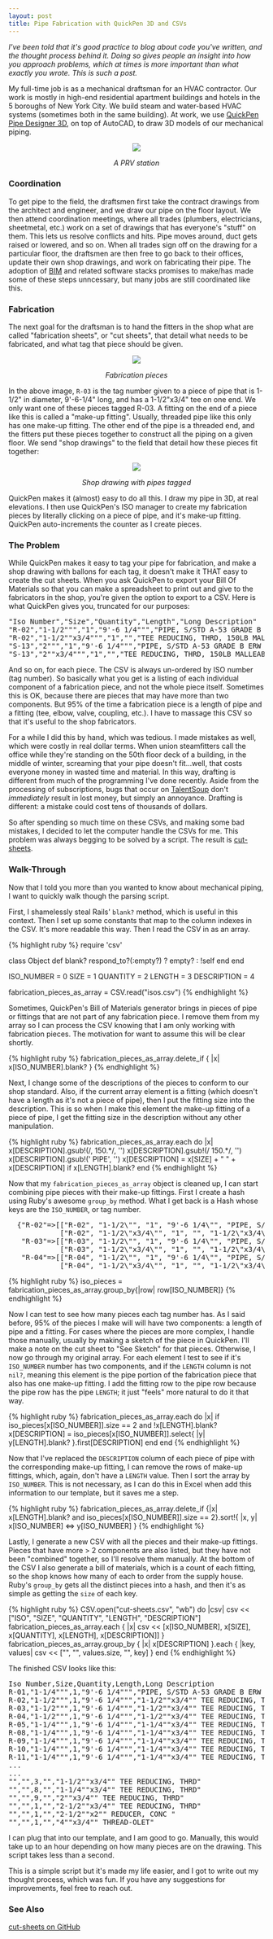 ```yaml
---
layout: post
title: Pipe Fabrication with QuickPen 3D and CSVs
---
```

<p><i>I've been told that it's good practice to blog about code you've written, and the thought process behind it.  Doing so gives people an insight into how you approach problems, which at times is more important than what exactly you wrote.  This is such a post.</i></p>

<p>My full-time job is as a mechanical draftsman for an HVAC contractor.  Our work is mostly in high-end residential apartment buildings and hotels in the 5 boroughs of New York City.  We build steam and water-based HVAC systems (sometimes both in the same building).  At work, we use <a href="http://www.quickpen.com/index.php/Products/PipeDesigner-3D-Overview.html">QuickPen Pipe Designer 3D</a>, on top of AutoCAD, to draw 3D models of our mechanical piping.</p>

<center><div><img src="/assets/images/prv.png" class="img-polaroid"/><p><i>A PRV station</i></p></div></center>

<h3>Coordination</h3>
<p>To get pipe to the field, the draftsmen first take the contract drawings from the architect and engineer, and we draw our pipe on the floor layout.  We then attend coordination meetings, where all trades (plumbers, electricians, sheetmetal, etc.) work on a set of drawings that has everyone's "stuff" on them.  This lets us resolve conflicts and hits.  Pipe moves around, duct gets raised or lowered, and so on.  When all trades sign off on the drawing for a particular floor, the draftsmen are then free to go back to their offices, update their own shop drawings, and work on fabricating their pipe.  The adoption of <a href="http://usa.autodesk.com/building-information-modeling/">BIM</a> and related software stacks promises to make/has made some of these steps unncessary, but many jobs are still coordinated like this.</p>

<h3>Fabrication</h3>
<p>The next goal for the draftsman is to hand the fitters in the shop what are called "fabrication sheets", or "cut sheets", that detail what needs to be fabricated, and what tag that piece should be given.</p>

<center><div><img src="/assets/images/cut-sheets.png" class="img-polaroid"/><p><i>Fabrication pieces</i></p></center>

<p>In the above image, <code>R-03</code> is the tag number given to a piece of pipe that is 1-1/2" in diameter, 9'-6-1/4" long, and has a 1-1/2"x3/4" tee on one end.  We only want one of these pieces tagged R-03.  A fitting on the end of a piece like this is called a "make-up fitting". Usually, threaded pipe like this only has one make-up fitting. The other end of the pipe is a threaded end, and the fitters put these pieces together to construct all the piping on a given floor. We send "shop drawings" to the field that detail how these pieces fit together:</p>

<center><div><img src="/assets/images/balloon-dwg.png" class="img-polaroid"/><p><i>Shop drawing with pipes tagged</i></p></center>

<p>QuickPen makes it (almost) easy to do all this.  I draw my pipe in 3D, at real elevations. I then use QuickPen's ISO manager to create my fabrication pieces by literally clicking on a piece of pipe, and it's make-up fitting.  QuickPen auto-increments the counter as I create pieces.</p>

<h3>The Problem</h3>
<p>While QuickPen makes it easy to tag your pipe for fabrication, and make a shop drawing with ballons for each tag, it doesn't make it THAT easy to create the cut sheets.  When you ask QuickPen to export your Bill Of Materials so that you can make a spreadsheet to print out and give to the fabricators in the shop, you're given the option to export to a CSV.  Here is what QuickPen gives you, truncated for our purposes:</p>

<pre>
"Iso Number","Size","Quantity","Length","Long Description"
"R-02","1-1/2""","1","9'-6 1/4""","PIPE, S/STD A-53 GRADE B ERW T.B.E."
"R-02","1-1/2""x3/4""","1","","TEE REDUCING, THRD, 150LB MALLEABLE IRON"
"S-13","2""","1","9'-6 1/4""","PIPE, S/STD A-53 GRADE B ERW T.B.E."
"S-13","2""x3/4""","1","","TEE REDUCING, THRD, 150LB MALLEABLE IRON"
</pre>

<p>And so on, for each piece.  The CSV is always un-ordered by ISO number (tag number). So basically what you get is a listing of each individual component of a fabrication piece, and not the whole piece itself.  Sometimes this is OK, because there are pieces that may have more than two components.  But 95% of the time a fabrication piece is a length of pipe and a fitting (tee, elbow, valve, coupling, etc.).  I have to massage this CSV so that it's useful to the shop fabricators.</p>

<p>For a while I did this by hand, which was tedious.  I made mistakes as well, which were costly in real dollar terms.  When union steamfitters call the office while they're standing on the 50th floor deck of a building, in the middle of winter, screaming that your pipe doesn't fit...well, that costs everyone money in wasted time and material.  In this way, drafting is different from much of the programming I've done recently.  Aside from the processing of subscriptions, bugs that occur on <a href="https://talentsoup.com">TalentSoup</a> don't <i>immediately</i> result in lost money, but simply an annoyance.  Drafting is different: a mistake could cost tens of thousands of dollars.</p>

<p>So after spending so much time on these CSVs, and making some bad mistakes, I decided to let the computer handle the CSVs for me.  This problem was always begging to be solved by a script.  The result is <a href="http://github.com/cut-sheets">cut-sheets</a>.</p>

<h3>Walk-Through</h3>
<p>Now that I told you more than you wanted to know about mechanical piping, I want to quickly walk though the parsing script.</p>

<p>First, I shamelessly steal Rails' <code>blank?</code> method, which is useful in this context.  Then I set up some constants that map to the column indexes in the CSV.  It's more readable this way. Then I read the CSV in as an array.</p>

<p>
{% highlight ruby %}
require 'csv'

class Object
  def blank?
    respond_to?(:empty?) ? empty? : !self
  end
end

ISO_NUMBER  = 0
SIZE        = 1
QUANTITY    = 2
LENGTH      = 3
DESCRIPTION = 4

fabrication_pieces_as_array = CSV.read("isos.csv")
{% endhighlight %}
</p>

<p>Sometimes, QuickPen's Bill of Materials generator brings in pieces of pipe or fittings that are not part of any fabrication piece.  I remove them from my array so I can process the CSV knowing that I am only working with fabrication pieces. The motivation for want to assume this will be clear shortly.</p>

<p>
{% highlight ruby %}
fabrication_pieces_as_array.delete_if { |x| x[ISO_NUMBER].blank? }
{% endhighlight %}
</p>

<p>Next, I change some of the descriptions of the pieces to conform to our shop standard.  Also, if the current array element is a fitting (which doesn't have a length as it's not a piece of pipe), then I put the fitting size into the description.  This is so when I make this element the make-up fitting of a piece of pipe, I get the fitting size in the description without any other manipulation.</p>

<p>
{% highlight ruby %}
fabrication_pieces_as_array.each do |x|
  x[DESCRIPTION].gsub!(/, 150.*/, '')
  x[DESCRIPTION].gsub!(/ 150.*/, '')
  x[DESCRIPTION].gsub!(' PIPE', '')
  x[DESCRIPTION] = x[SIZE] + " " + x[DESCRIPTION] if x[LENGTH].blank?
end
{% endhighlight %}
</p>

<p>Now that my <code>fabrication_pieces_as_array</code> object is cleaned up, I can start combining pipe pieces with their make-up fittings.  First I create a hash using Ruby's awesome <code>group_by</code> method.  What I get back is a Hash whose keys are the <code>ISO_NUMBER</code>, or tag number.

<p>
<pre>
  {"R-02"=>[["R-02", "1-1/2\"", "1", "9'-6 1/4\"", "PIPE, S/STD A-53 GRADE B ERW T.B.E."],
            ["R-02", "1-1/2\"x3/4\"", "1", "", "1-1/2\"x3/4\" TEE REDUCING, THRD"]],
   "R-03"=>[["R-03", "1-1/2\"", "1", "9'-6 1/4\"", "PIPE, S/STD A-53 GRADE B ERW T.B.E."],
            ["R-03", "1-1/2\"x3/4\"", "1", "", "1-1/2\"x3/4\" TEE REDUCING, THRD"]],
   "R-04"=>[["R-04", "1-1/2\"", "1", "9'-6 1/4\"", "PIPE, S/STD A-53 GRADE B ERW T.B.E."],
            ["R-04", "1-1/2\"x3/4\"", "1", "", "1-1/2\"x3/4\" TEE REDUCING, THRD"]]}
</pre>
</p>

<p>
{% highlight ruby %}
iso_pieces = fabrication_pieces_as_array.group_by{|row| row[ISO_NUMBER]}
{% endhighlight %}
<p>

<p>Now I can test to see how many pieces each tag number has.  As I said before, 95% of the pieces I make will will have two components: a length of pipe and a fitting.  For cases where the pieces are more complex, I handle those manually, usually by making a sketch of the piece in QuickPen.  I'll make a note on the cut sheet to "See Sketch" for that pieces.  Otherwise, I now go through my original array.  For each element I test to see if it's <code>ISO_NUMBER</code> number has two components, and if the <code>LENGTH</code> column is not <code>nil?</code>, meaning this element is the pipe portion of the fabrication piece that also has one make-up fitting.  I add the fitting row to the pipe row because the pipe row has the pipe <code>LENGTH</code>; it just "feels" more natural to do it that way.</p>

<p>
{% highlight ruby %}
fabrication_pieces_as_array.each do |x|
  if iso_pieces[x[ISO_NUMBER]].size == 2 and !x[LENGTH].blank?
    x[DESCRIPTION] = iso_pieces[x[ISO_NUMBER]].select{ |y| y[LENGTH].blank? }.first[DESCRIPTION]
  end
end
{% endhighlight %}
</p>

<p>Now that I've replaced the <code>DESCRIPTION</code> column of each piece of pipe with the corresponding make-up fitting, I can remove the rows of make-up fittings, which, again, don't have a <code>LENGTH</code> value. Then I sort the array by <code>ISO_NUMBER</code>.  This is not necessary, as I can do this in Excel when add this information to our template, but it saves me a step.</p>

<p>
{% highlight ruby %}
fabrication_pieces_as_array.delete_if {|x| x[LENGTH].blank? and iso_pieces[x[ISO_NUMBER]].size == 2}.sort!{ |x, y| x[ISO_NUMBER] <=> y[ISO_NUMBER] }
{% endhighlight %}
</p>

<p>Lastly, I generate a new CSV with all the pieces and their make-up fittings.  Pieces that have more > 2 components are also listed, but they have not been "combined" together, so I'll resolve them manually. At the bottom of the CSV I also generate a bill of materials, which is a count of each fitting, so the shop knows how many of each to order from the supply house. Ruby's <code>group_by</code> gets all the distinct pieces into a hash, and then it's as simple as getting the <code>size</code> of each key.</p>

<p>
{% highlight ruby %}
CSV.open("cut-sheets.csv", "wb") do |csv|
  csv << ["ISO", "SIZE", "QUANTITY", "LENGTH", "DESCRIPTION"]
  fabrication_pieces_as_array.each { |x| csv << [x[ISO_NUMBER], x[SIZE], x[QUANTITY], x[LENGTH], x[DESCRIPTION]] }
  fabrication_pieces_as_array.group_by { |x| x[DESCRIPTION] }.each { |key, values| csv << ["", "", values.size, "", key] }
end
{% endhighlight %}
</p>

<p>The finished CSV looks like this:</p>

<p>
<pre>
Iso Number,Size,Quantity,Length,Long Description
R-01,"1-1/4""",1,"9'-6 1/4""","PIPE, S/STD A-53 GRADE B ERW T.B.E."
R-02,"1-1/2""",1,"9'-6 1/4""","1-1/2""x3/4"" TEE REDUCING, THRD"
R-03,"1-1/2""",1,"9'-6 1/4""","1-1/2""x3/4"" TEE REDUCING, THRD"
R-04,"1-1/2""",1,"9'-6 1/4""","1-1/2""x3/4"" TEE REDUCING, THRD"
R-05,"1-1/4""",1,"9'-6 1/4""","1-1/4""x3/4"" TEE REDUCING, THRD"
R-08,"1-1/4""",1,"9'-6 1/4""","1-1/4""x3/4"" TEE REDUCING, THRD"
R-09,"1-1/4""",1,"9'-6 1/4""","1-1/4""x3/4"" TEE REDUCING, THRD"
R-10,"1-1/4""",1,"9'-6 1/4""","1-1/4""x3/4"" TEE REDUCING, THRD"
R-11,"1-1/4""",1,"9'-6 1/4""","1-1/4""x3/4"" TEE REDUCING, THRD"
...
...
"","",3,"","1-1/2""x3/4"" TEE REDUCING, THRD"
"","",8,"","1-1/4""x3/4"" TEE REDUCING, THRD"
"","",9,"","2""x3/4"" TEE REDUCING, THRD"
"","",1,"","2-1/2""x3/4"" TEE REDUCING, THRD"
"","",1,"","2-1/2""x2"" REDUCER, CONC "
"","",1,"","4""x3/4"" THREAD-OLET"
</pre>
</p>

<p>I can plug that into our template, and I am good to go.  Manually, this would take up to an hour depending on how many pieces are on the drawing.  This script takes less than a second.</p>

<p>This is a simple script but it's made my life easier, and I got to write out my thought process, which was fun.  If you have any suggestions for improvements, feel free to reach out.</p>

<h3>See Also</h3>
<p><a href="https://github.com/speric/cut-sheets/">cut-sheets on GitHub</a></p>
